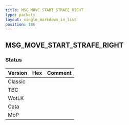 ```yaml
---
title: MSG_MOVE_START_STRAFE_RIGHT
type: packets
layout: single_markdown_in_list
position: 186
---
```


## MSG_MOVE_START_STRAFE_RIGHT

### Status

Version    | Hex        | Comment
---------- | ---------- | ---------- 
Classic    |            |
TBC        |            |
WotLK      |            |
Cata       |            |
MoP        |            |